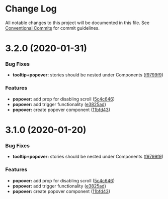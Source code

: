 # Change Log

All notable changes to this project will be documented in this file.
See [Conventional Commits](https://conventionalcommits.org) for commit guidelines.

# 3.2.0 (2020-01-31)

### Bug Fixes

-   **tooltip+popover:** stories should be nested under Components ([f9799f9](https://github.com/liferay/clay/tree/master/packages/clay-popover/commit/f9799f9))

### Features

-   **popover:** add prop for disabling scroll ([5c4c646](https://github.com/liferay/clay/tree/master/packages/clay-popover/commit/5c4c646))
-   **popover:** add trigger functionality ([e3825ad](https://github.com/liferay/clay/tree/master/packages/clay-popover/commit/e3825ad))
-   **popover:** create popover component ([11bfd43](https://github.com/liferay/clay/tree/master/packages/clay-popover/commit/11bfd43))

# 3.1.0 (2020-01-20)

### Bug Fixes

-   **tooltip+popover:** stories should be nested under Components ([f9799f9](https://github.com/liferay/clay/tree/master/packages/clay-popover/commit/f9799f9))

### Features

-   **popover:** add prop for disabling scroll ([5c4c646](https://github.com/liferay/clay/tree/master/packages/clay-popover/commit/5c4c646))
-   **popover:** add trigger functionality ([e3825ad](https://github.com/liferay/clay/tree/master/packages/clay-popover/commit/e3825ad))
-   **popover:** create popover component ([11bfd43](https://github.com/liferay/clay/tree/master/packages/clay-popover/commit/11bfd43))
